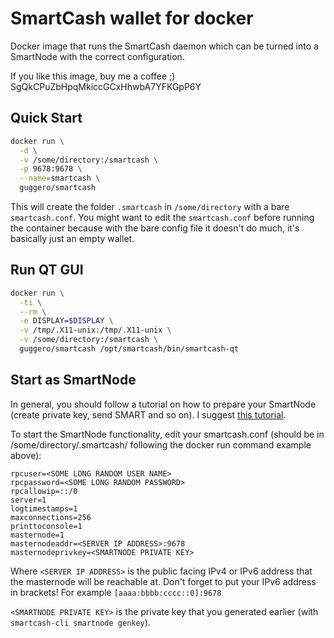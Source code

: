 # SmartCash wallet for docker

Docker image that runs the SmartCash daemon which can be turned into a SmartNode with the correct configuration.

If you like this image, buy me a coffee ;) SgQkCPuZbHpqMkiccGCxHhwbA7YFKGpP6Y

## Quick Start

```bash
docker run \
  -d \
  -v /some/directory:/smartcash \
  -p 9678:9678 \
  --name=smartcash \
  guggero/smartcash
```

This will create the folder `.smartcash` in `/some/directory` with a bare `smartcash.conf`.
You might want to edit the `smartcash.conf` before running the container because with the bare config file it doesn't do much, it's basically just an empty wallet.

## Run QT GUI
```bash
docker run \
  -ti \
  --rm \
  -e DISPLAY=$DISPLAY \
  -v /tmp/.X11-unix:/tmp/.X11-unix \
  -v /some/directory:/smartcash \
  guggero/smartcash /opt/smartcash/bin/smartcash-qt
```

## Start as SmartNode

In general, you should follow a tutorial on how to prepare your SmartNode (create private key, send SMART and so on).
I suggest [this tutorial](https://forum.smartcash.cc/t/smartcash-smartnode-setup-guide/2320).

To start the SmartNode functionality, edit your smartcash.conf (should be in /some/directory/.smartcash/ following the docker run command example above):

```
rpcuser=<SOME LONG RANDOM USER NAME>
rpcpassword=<SOME LONG RANDOM PASSWORD>
rpcallowip=::/0
server=1
logtimestamps=1
maxconnections=256
printtoconsole=1
masternode=1
masternodeaddr=<SERVER IP ADDRESS>:9678
masternodeprivkey=<SMARTNODE PRIVATE KEY>
```

Where `<SERVER IP ADDRESS>` is the public facing IPv4 or IPv6 address that the masternode will be reachable at.
Don't forget to put your IPv6 address in brackets! For example `[aaaa:bbbb:cccc::0]:9678`

`<SMARTNODE PRIVATE KEY>` is the private key that you generated earlier (with `smartcash-cli smartnode genkey`).
